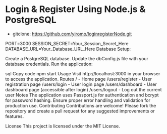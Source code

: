 # Login & Register Using Node.js & PostgreSQL
- gitclone: https://github.com/yiromo/loginregisterNode.git


PORT=3000
SESSION_SECRET=Your_Session_Secret_Here
DATABASE_URL=Your_Database_URL_Here
Database Setup:

Create a PostgreSQL database.
Update the dbConfig.js file with your database credentials.
Run the application:

sql
Copy code
npm start
Usage
Visit http://localhost:3000 in your browser to access the application.
Routes
/ - Home page
/users/register - User registration page
/users/login - User login page
/users/dashboard - User dashboard page (accessible after login)
/users/logout - Log out the current user
Notes
The application uses Passport.js for authentication and bcrypt for password hashing.
Ensure proper error handling and validation for production use.
Contributing
Contributions are welcome! Please fork the repository and create a pull request for any suggested improvements or features.

License
This project is licensed under the MIT License.
